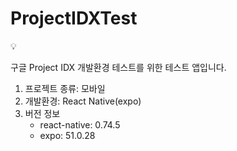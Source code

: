 # ProjectIDXTest

<aside>
💡

구글 Project IDX 개발환경 테스트를 위한 테스트 앱입니다.

</aside>

1. 프로젝트 종류: 모바일
2. 개발환경: React Native(expo)
3. 버전 정보
    - react-native: 0.74.5
    - expo: 51.0.28